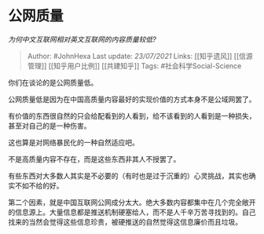 # 公网质量
*为何中文互联网相对英文互联网的内容质量较低?*

> Author: #JohnHexa
Last update: *23/07/2021* 
Links: [[知乎遗风]] [[信源管理]] [[知乎用户比例]] [[共建知乎]]
Tags: #社会科学Social-Science 

 
你们在谈论的是公网质量低。

公网质量低是因为在中国高质量内容最好的实现价值的方式本身不是公域网罢了。

有价值的东西很自然的只会给配看到的人看到，给不该看到的人看到是一种损失，甚至对自己的是一种伤害。

这也算是对网络暴民化的一种自然适应吧。

不是高质量内容不存在，而是这些东西非其人不授罢了。

有些东西对大多数人其实是不必要的（有时也是过于沉重的）心灵挑战，其实也确实不如不给的好。

第二个因素，就是中国互联网公网成分太大。绝大多数内容都集中在几个完全敞开的信息源上。大量信息都是推送机制硬塞给人，而不是人千辛万苦寻找到的。自己找来的当然会觉得这些信息珍贵，被硬推送的自然觉得这信息廉价而且垃圾。



